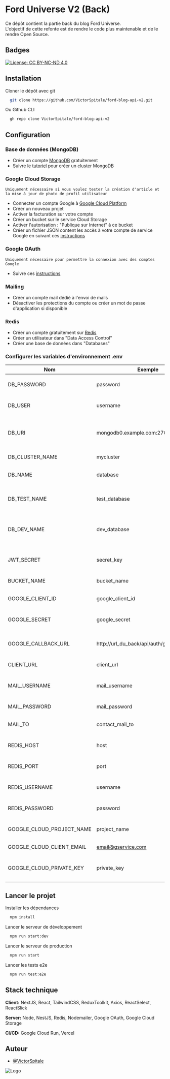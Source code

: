 
# Ford Universe V2 (Back)


Ce dépôt contient la partie back du blog Ford Universe.  
L'objectif de cette refonte est de rendre le code plus maintenable et
de le rendre Open Source.
## Badges


[![License: CC BY-NC-ND 4.0](https://img.shields.io/badge/License-CC_BY--NC--ND_4.0-lightgrey.svg)](https://creativecommons.org/licenses/by-nc-nd/4.0/)

## Installation

Cloner le dépôt avec git

```bash
  git clone https://github.com/VictorSpitale/ford-blog-api-v2.git
```

Ou Github CLI

```bash
  gh repo clone VictorSpitale/ford-blog-api-v2
```

## Configuration

### Base de données (MongoDB)
- Créer un compte [MongoDB](https://www.mongodb.com/fr-fr/cloud/atlas/register) gratuitement
- Suivre le [tutoriel](https://www.mongodb.com/docs/atlas/tutorial/create-new-cluster/) pour créer un cluster MongoDB
### Google Cloud Storage
    Uniquement nécessaire si vous voulez tester la création d'article et la mise à jour de photo de profil utilisateur
- Connecter un compte Google à [Google Cloud Platform](https://console.cloud.google.com/getting-started)
- Créer un nouveau projet
- Activer la facturation sur votre compte
- Créer un bucket sur le service Cloud Storage
- Activer l'autorisation : "Publique sur Internet" à ce bucket
- Créer un fichier JSON content les accès à votre compte de service Google en suivant ces [instructions](https://cloud.google.com/iam/docs/creating-managing-service-account-keys?hl=fr#iam-service-account-keys-create-console)
### Google OAuth
    Uniquement nécessaire pour permettre la connexion avec des comptes Google
- Suivre ces [instructions](https://docs.retool.com/docs/google-oauth-credentials)
### Mailing
- Créer un compte mail dédié à l'envoi de mails
- Désactiver les protections du compte ou créer un mot de passe d'application si disponible
### Redis
- Créer un compte gratuitement sur [Redis](https://app.redislabs.com/#/login)
- Créer un utilisateur dans "Data Access Control"
- Créer une base de données dans "Databases"

### Configurer les variables d'environnement .env

| Nom                       | Exemple                                     | Instructions                                                 |
|---------------------------|---------------------------------------------|--------------------------------------------------------------|
| DB_PASSWORD               | password                                    | Mot de passe du cluster MongoDB                              | 
| DB_USER                   | username                                    | Nom d'utilisateur MongoDB                                    | 
| DB_URI                    | mongodb0.example.com:27017                  | Url de connexion vers la base de données MongoDB             | 
| DB_CLUSTER_NAME           | mycluster                                   | Nom du cluster de production                                 | 
| DB_NAME                   | database                                    | Nom de la base de données de production                      | 
| DB_TEST_NAME              | test_database                               | Nom de la base de données utilisée pour les tests e2e        | 
| DB_DEV_NAME               | dev_database                                | Nom de la base de données utilisée en phase de développement | 
| JWT_SECRET                | secret_key                                  | Clé secrète utilisée pour générer les tokens d'accès         | 
| BUCKET_NAME               | bucket_name                                 | Nom du bucket Google Storage                                 | 
| GOOGLE_CLIENT_ID          | google_client_id                            | Nom du client Google pour OAuth                              | 
| GOOGLE_SECRET             | google_secret                               | Clé secrète Google pour OAuth                                | 
| GOOGLE_CALLBACK_URL       | http://url_du_back/api/auth/google/redirect | Url de redirection après l'authentification                  | 
| CLIENT_URL                | client_url                                  | Url du client front                                          | 
| MAIL_USERNAME             | mail_username                               | Nom de l'adresse email utilisé pour le mailing               | 
| MAIL_PASSWORD             | mail_password                               | Mot de passe du compte mail                                  | 
| MAIL_TO                   | contact_mail_to                             | Adresse destinataire de la page contact                      | 
| REDIS_HOST                | host                                        | Url vers la base de données Redis                            | 
| REDIS_PORT                | port                                        | Port de la base de données Redis                             | 
| REDIS_USERNAME            | username                                    | Nom d'utilisateur créé sur Redis                             | 
| REDIS_PASSWORD            | password                                    | Mot de passe de l'utilisateur créé sur Redis                 | 
| GOOGLE_CLOUD_PROJECT_NAME | project_name                                | Nom du projet sur Google Cloud Storage                       | 
| GOOGLE_CLOUD_CLIENT_EMAIL | email@gservice.com                          | Email du compte de service                                   | 
| GOOGLE_CLOUD_PRIVATE_KEY  | private_key                                 | Clef privée d'identification au service Google Cloud         | 

## Lancer le projet


Installer les dépendances

```bash
  npm install
```

Lancer le serveur de développement


```bash
  npm run start:dev
```


Lancer le serveur de production


```bash
  npm run start
```


Lancer les tests e2e


```bash
  npm run test:e2e
```





## Stack technique

**Client:** NextJS, React, TailwindCSS, ReduxToolkit, Axios, ReactSelect, ReactSlick

**Server:** Node, NestJS, Redis, Nodemailer, Google OAuth, Google Cloud Storage

**CI/CD:** Google Cloud Run, Vercel


## Auteur

- [@VictorSpitale](https://www.github.com/VictorSpitale)


![Logo](https://storage.googleapis.com/fordblog.appspot.com/email/forduniverse.png)

